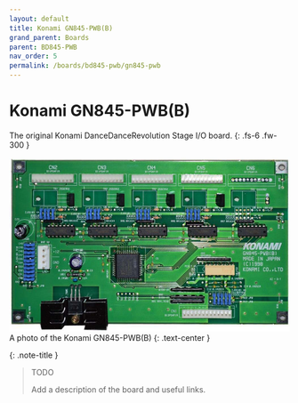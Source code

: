```yaml
---
layout: default
title: Konami GN845-PWB(B)
grand_parent: Boards
parent: BD845-PWB
nav_order: 5
permalink: /boards/bd845-pwb/gn845-pwb
---
```


# Konami GN845-PWB(B)

The original Konami DanceDanceRevolution Stage I/O board.
{: .fs-6 .fw-300 }

![GN845-PWB-Front](/assets/images/bd845-pwb/konami-gn845-pwb-front.jpg)
A photo of the Konami GN845-PWB(B)
{: .text-center }

{: .note-title }
> TODO
>
> Add a description of the board and useful links.
